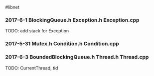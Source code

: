 #libnet

### 2017-6-1 BlockingQueue.h Exception.h Exception.cpp
TODO: add stack for Exception

### 2017-5-31 Mutex.h Condition.h Condition.cpp

### 2017-6-3 BoundedBlockingQueue.h Thread.h Thread.cpp
TODO: CurrentThread, tid

